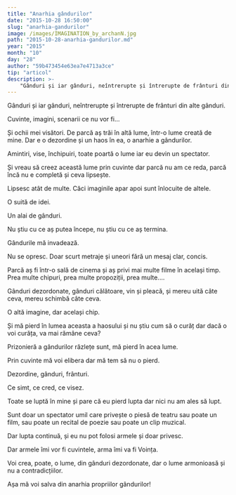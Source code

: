```yaml
---
title: "Anarhia gândurilor"
date: "2015-10-28 16:50:00"
slug: "anarhia-gandurilor"
image: /images/IMAGINATION_by_archanN.jpg
path: "2015-10-28-anarhia-gandurilor.md"
year: "2015"
month: "10"
day: "28"
author: "59b473454e63ea7e4713a3ce"
tip: "articol"
description: >-
    "Gânduri și iar gânduri, neîntrerupte și întrerupte de frânturi din alte gânduri.Cuvinte, imagini, scenarii ce nu vor fi...Și ochii mei visători. De parcă aș trăi în altă lume, într-o lume creată de "
---
```

<div class="kg-card-markdown"><p>Gânduri și iar gânduri, neîntrerupte și întrerupte de frânturi din alte gânduri.</p>
<p>Cuvinte, imagini, scenarii ce nu vor fi...</p>
<p>Și ochii mei visători. De parcă aș trăi în altă lume, într-o lume creată de mine. Dar e o dezordine și un haos în ea, o anarhie a gândurilor.</p>
<p>Amintiri, vise, închipuiri, toate poartă o lume iar eu devin un spectator.</p>
<p>Și vreau să creez această lume prin cuvinte dar parcă nu am ce reda, parcă încă nu e completă și ceva lipsește.</p>
<p>Lipsesc atât de multe. Căci imaginile apar apoi sunt înlocuite de altele.</p>
<p>O suită de idei.</p>
<p>Un alai de gânduri.</p>
<p>Nu știu cu ce aș putea începe, nu știu cu ce aș termina.</p>
<p>Gândurile mă invadează.</p>
<p>Nu se opresc. Doar scurt metraje și uneori fără un mesaj clar, concis.</p>
<p>Parcă aș fi într-o sală de cinema și aș privi mai multe filme în același timp. Prea multe chipuri, prea multe propoziții, prea multe....</p>
<p>Gânduri dezordonate, gânduri călătoare, vin și pleacă, și mereu uită câte ceva, mereu schimbă câte ceva.</p>
<p>O altă imagine, dar același chip.</p>
<p>Și mă pierd în lumea aceasta a haosului și nu știu cum să o curăț dar dacă o voi curăța, va mai rămâne ceva?</p>
<p>Prizonieră a gândurilor răzlețe sunt, mă pierd în acea lume.</p>
<p>Prin cuvinte mă voi elibera dar mă tem să nu o pierd.</p>
<p>Dezordine, gânduri, frânturi.</p>
<p>Ce simt, ce cred, ce visez.</p>
<p>Toate se luptă în mine și pare că eu pierd lupta dar nici nu am ales să lupt.</p>
<p>Sunt doar un spectator umil care privește o piesă de teatru sau poate un film, sau poate un recital de poezie sau poate un clip muzical.</p>
<p>Dar lupta continuă, și eu nu pot folosi armele și doar privesc.</p>
<p>Dar armele îmi vor fi cuvintele, arma îmi va fi Voința.</p>
<p>Voi crea, poate, o lume, din gânduri dezordonate, dar o lume armonioasă și nu a contradicțiilor.</p>
<p>Așa mă voi salva din anarhia propriilor gândurilor!</p>
<p> </p>
</div>
    
